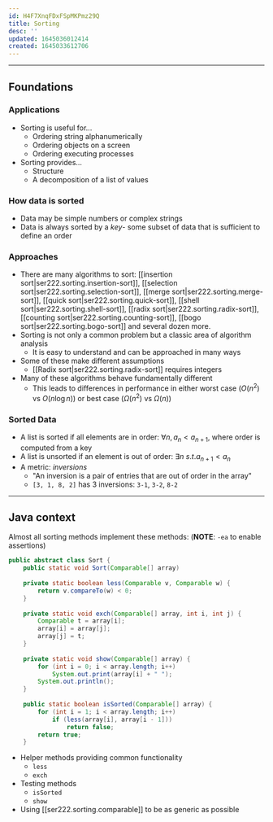 ```yaml
---
id: H4F7XnqFDxFSpMKPmz29Q
title: Sorting
desc: ''
updated: 1645036012414
created: 1645033612706
---
```

---
## Foundations
### Applications
- Sorting is useful for...
    - Ordering string alphanumerically
    - Ordering objects on a screen
    - Ordering executing processes
- Sorting provides...
    - Structure
    - A decomposition of a list of values
### How data is sorted
- Data may be simple numbers or complex strings
- Data is always sorted by a *key*- some subset of data that is sufficient to define an order
### Approaches
- There are many algorithms to sort: [[insertion sort|ser222.sorting.insertion-sort]], [[selection sort|ser222.sorting.selection-sort]], [[merge sort|ser222.sorting.merge-sort]], [[quick sort|ser222.sorting.quick-sort]], [[shell sort|ser222.sorting.shell-sort]], [[radix sort|ser222.sorting.radix-sort]], [[counting sort|ser222.sorting.counting-sort]], [[bogo sort|ser222.sorting.bogo-sort]] and several dozen more.
- Sorting is not only a common problem but a classic area of algorithm analysis
    - It is easy to understand and can be approached in many ways
- Some of these make different assumptions
    - [[Radix sort|ser222.sorting.radix-sort]] requires integers
- Many of these algorithms behave fundamentally different
    - This leads to differences in performance in either worst case ($O(n^2)$ vs $O(n\log{n})$) or best case ($\Omega(n^2)$ vs $\Omega(n)$)
### Sorted Data
- A list is sorted if all elements are in order: $\forall{n},a_n<a_{n+1}$, where order is computed from a key
- A list is unsorted if an element is out of order: $\exists{n}\text{ }s.t.a_{n+1}<a_n$
- A metric: *inversions*
    - "An inversion is a pair of entries that are out of order in the array"
    - `[3, 1, 8, 2]` has 3 inversions: `3-1`, `3-2`, `8-2`
---
## Java context
Almost all sorting methods implement these methods:
(**NOTE**: `-ea` to enable assertions)
```java
public abstract class Sort {
    public static void Sort(Comparable[] array)
    
    private static boolean less(Comparable v, Comparable w) {
        return v.compareTo(w) < 0;
    }
    
    private static void exch(Comparable[] array, int i, int j) {
        Comparable t = array[i];
        array[i] = array[j];
        array[j] = t;
    }
    
    private static void show(Comparable[] array) {
        for (int i = 0; i < array.length; i++)
            System.out.print(array[i] + " ");
        System.out.println();
    }
    
    public static boolean isSorted(Comparable[] array) {
        for (int i = 1; i < array.length; i++)
            if (less(array[i], array[i - 1]))
                return false;
        return true;
    }
```
- Helper methods providing common functionality
    - `less`
    - `exch`
- Testing methods
    - `isSorted`
    - `show`
- Using [[ser222.sorting.comparable]] to be as generic as possible